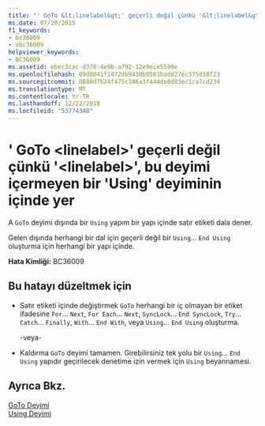 ```yaml
---
title: "' GoTo &lt;linelabel&gt;' geçerli değil çünkü '&lt;linelabel&gt;', bu deyimi içermeyen bir 'Using' deyiminin içinde yer"
ms.date: 07/20/2015
f1_keywords:
- bc36009
- vbc36009
helpviewer_keywords:
- BC36009
ms.assetid: ebec3cac-d378-4e9b-a792-12e9ece5599e
ms.openlocfilehash: 89d8041f1472db9430b8561badd27ec375d18f23
ms.sourcegitcommit: 0888d7b24f475c346a3f444de8d83ec1ca7cd234
ms.translationtype: MT
ms.contentlocale: tr-TR
ms.lasthandoff: 12/22/2018
ms.locfileid: "53774348"
---
```

# <a name="goto-ltlinelabelgt-is-not-valid-because-ltlinelabelgt-is-inside-a-using-statement-that-does-not-contain-this-statement"></a>' GoTo &lt;linelabel&gt;' geçerli değil çünkü '&lt;linelabel&gt;', bu deyimi içermeyen bir 'Using' deyiminin içinde yer
A `GoTo` deyimi dışında bir `Using` yapım bir yapı içinde satır etiketi dala dener.  
  
 Gelen dışında herhangi bir dal için geçerli değil bir `Using`... `End Using` oluşturma için herhangi bir yapı içinde.  
  
 **Hata Kimliği:** BC36009  
  
## <a name="to-correct-this-error"></a>Bu hatayı düzeltmek için  
  
-   Satır etiketi içinde değiştirmek `GoTo` herhangi bir iç olmayan bir etiket ifadesine `For`... `Next`, `For Each`... `Next`, `SyncLock`... `End SyncLock`, `Try`... `Catch`... `Finally`, `With`... `End With`, veya `Using`... `End Using` oluşturma.  
  
     -veya-  
  
-   Kaldırma `GoTo` deyimi tamamen. Girebilirsiniz tek yolu bir `Using`... `End Using` yapıdır geçirilecek denetime izin vermek için `Using` beyannamesi.  
  
## <a name="see-also"></a>Ayrıca Bkz.  
 [GoTo Deyimi](../../visual-basic/language-reference/statements/goto-statement.md)  
 [Using Deyimi](../../visual-basic/language-reference/statements/using-statement.md)
